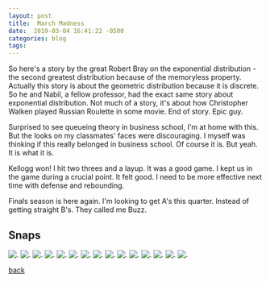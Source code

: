 ```yaml
---
layout: post
title:  March Madness
date:  2019-03-04 16:41:22 -0500
categories: blog 
tags: 
---
```


So here's a story by the great Robert Bray on the exponential distribution - the second greatest distribution because of the memoryless property. Actually this story is about the geometric distribution because it is discrete. So he and Nabil, a fellow professor, had the exact same story about exponential distribution. Not much of a story, it's about how Christopher Walken played Russian Roulette in some movie. End of story. Epic guy.

Surprised to see queueing theory in business school, I'm at home with this. But the looks on my classmates' faces were discouraging. I myself was thinking if this really belonged in business school. Of course it is. But yeah. It is what it is.

Kellogg won! I hit two threes and a layup. It was a good game. I kept us in the game during a crucial point. It felt good. I need to be more effective next time with defense and rebounding.

Finals season is here again. I'm looking to get A's this quarter. Instead of getting straight B's. They called me Buzz.

## Snaps

![](/assets/img/1903/20190305-fatbaby.jpg ".")
![](/assets/img/1903/20190305-mysushi.jpg ".")
![](/assets/img/1903/20190305-proud.jpg ".")
![](/assets/img/1903/20190306-babythings.jpg ".")
![](/assets/img/1903/20190306-iwokeuplikethis.jpg ".")
![](/assets/img/1903/20190307-lolovideochat.jpg ".")
![](/assets/img/1903/20190309-cryingsean.jpg ".")
![](/assets/img/1903/20190309-escape.jpg ".")
![](/assets/img/1903/20190309-fam.jpg ".")
![](/assets/img/1903/20190309-littlecris.jpg ".")
![](/assets/img/1903/20190309-littlecris2.jpg ".")
![](/assets/img/1903/20190309-sean.jpg ".")
![](/assets/img/1903/20190309-supermoms.jpg ".")
![](/assets/img/1903/20190309-twinsbday.jpg ".")
![](/assets/img/1903/20190310-win.jpg ".")

[back](/blog)
